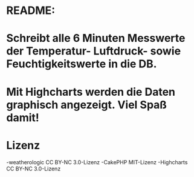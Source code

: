 # README:

# Schreibt alle 6 Minuten Messwerte der Temperatur- Luftdruck- sowie Feuchtigkeitswerte in die DB.
# Mit Highcharts werden die Daten graphisch angezeigt. Viel Spaß damit!

# Lizenz
-weatherologic CC BY-NC 3.0-Lizenz
-CakePHP MIT-Lizenz
-Highcharts CC BY-NC 3.0-Lizenz
